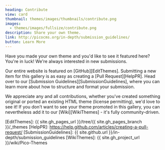 ```yaml
---
heading: Contribute
view: card
thumbnail: themes/images/thumbnails/contribute.png
images:
  - themes/images/fullsize/contribute.png
description: Share your own theme.
link: http://picocms.org/in-depth/submission_guidelines/
button: Learn More
---
```


Have you made your own theme and you'd like to see it featured here?  You're in luck!  We're always interested in new submissions.

Our entire website is featured on [GitHub][EditThemes].  Submitting a new item for this gallery is as easy as creating a [Pull Request][HelpPR].  Head over to our [Submission Guidelines][SubmissionGuidelines], where you can learn more about how to structure and format your submission.

We appreciate any and all contributions, whether you've created something original or ported an existing HTML theme (license permitting), we'd love to see it!  If you don't want to see your theme promoted in this gallery, you can nevertheless add it to our [Wiki][WikiThemes] - it's fully community-driven.

[EditThemes]: {{ site.gh_pages_url }}/tree/{{ site.gh_pages_branch }}/_themes
[HelpPR]: https://help.github.com/articles/creating-a-pull-request/
[SubmissionGuidelines]: {{ site.github.url }}/in-depth/submission_guidelines
[WikiThemes]: {{ site.gh_project_url }}/wiki/Pico-Themes
